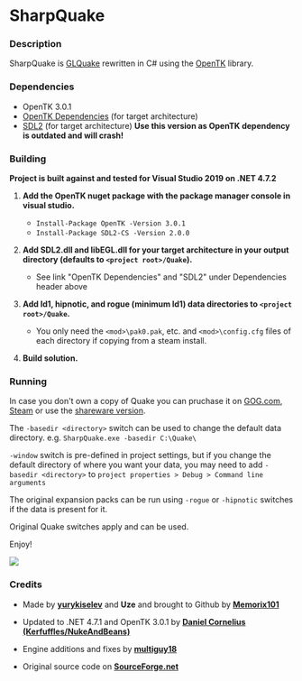# SharpQuake

### Description 

SharpQuake is [GLQuake](https://github.com/dpteam/GLQuake3D) rewritten in C# using the [OpenTK](https://github.com/opentk/opentk) library.

### Dependencies
* OpenTK 3.0.1
* [OpenTK Dependencies](https://github.com/opentk/opentk-dependencies/tree/master) (for target architecture)
* [SDL2](https://www.libsdl.org/download-2.0.php) (for target architecture) **Use this version as OpenTK dependency is outdated and will crash!**
  
### Building

**Project is built against and tested for Visual Studio 2019 on .NET 4.7.2**

1) **Add the OpenTK nuget package with the package manager console in visual studio.**
    - `Install-Package OpenTK -Version 3.0.1`
    - `Install-Package SDL2-CS -Version 2.0.0`

2) **Add SDL2.dll and libEGL.dll for your target architecture in your output directory (defaults to `<project root>/Quake`).**
    - See link "OpenTK Dependencies" and "SDL2" under Dependencies header above
3) **Add ld1, hipnotic, and rogue (minimum ld1) data directories to `<project root>/Quake`.**
    - You only need the `<mod>\pak0.pak`, etc. and `<mod>\config.cfg` files of each directory if copying from a steam install.

4) **Build solution.**

### Running

In case you don't own a copy of Quake you can pruchase it on [GOG.com](https://www.gog.com/game/quake_the_offering), [Steam](https://store.steampowered.com/app/2310/QUAKE/) or use the [shareware version](https://community.pcgamingwiki.com/files/file/411-quake-shareware-pak/).

The `-basedir <directory>` switch can be used to change the default data directory. e.g. `SharpQuake.exe -basedir C:\Quake\`

`-window` switch is pre-defined in project settings, but if you change the default directory of where you want your data, you may need to add `-basedir <directory>` to `project properties > Debug > Command line arguments` 

The original expansion packs can be run using `-rogue` or `-hipnotic` switches if the data is present for it.

Original Quake switches apply and can be used.

Enjoy!

![](https://user-images.githubusercontent.com/1466920/56814073-a068e200-683e-11e9-8e90-b75ca617d9ce.png)

### Credits
* Made by **[yurykiselev](https://sourceforge.net/u/yurykiselev/profile/)** and **Uze** and brought to Github by **[Memorix101](https://github.com/Memorix101)**

* Updated to .NET 4.7.1 and OpenTK 3.0.1 by **[Daniel Cornelius (Kerfuffles/NukeAndBeans)](https://github.com/Kerfuffles)**

* Engine additions and fixes by **[multiguy18](https://github.com/multiguy18)**

* Original source code on **[SourceForge.net](https://sourceforge.net/projects/sharpquake/)**